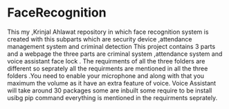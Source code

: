 # FaceRecognition
This my ,Krinjal Ahlawat repository in which face recognition system is created with this subparts which are security device ,attendance management system and criminal detection
This project contains 3 parts and a webpage the three parts are criminal system ,attendance system and voice assistant face lock .
The requirments of all the three folders are different so seprately all the requirments are mentioned in all the three folders .You need to enable your microphone and along with
that you maximum the volume as it have an extra feature of voice. Voice Assistant will take around 30 packages some are inbuilt some require to be install usibg pip command everything is mentioned in the requirments seprately.
